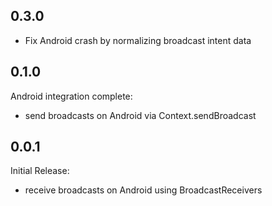 ## 0.3.0

* Fix Android crash by normalizing broadcast intent data

## 0.1.0

Android integration complete:
* send broadcasts on Android via Context.sendBroadcast

## 0.0.1

Initial Release:
* receive broadcasts on Android using BroadcastReceivers
